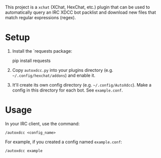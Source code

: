 This project is a `xchat` (XChat, HexChat, etc.) plugin that can be used to
automatically query an IRC XDCC bot packlist and download new files that match
regular expressions (regex).

# Setup

1. Install the `requests package:

    pip install requests

2. Copy `autoxdcc.py` into your plugins directory (e.g. `~/.config/hexchat/addons`)
and enable it.

3. It'll create its own config directory (e.g. `~/.config/AutoXdcc`). Make a config
in this directory for each bot. See `example.conf`.

# Usage

In your IRC client, use the command:

    /autoxdcc <config_name>

For example, if you created a config named `example.conf`:

    /autoxdcc example
